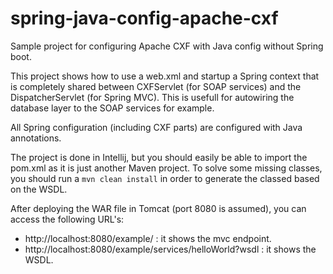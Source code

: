 # spring-java-config-apache-cxf
Sample project for configuring Apache CXF with Java config without Spring boot.

This project shows how to use a web.xml and startup a Spring context that is completely shared between CXFServlet
(for SOAP services) and the DispatcherServlet (for Spring MVC). This is usefull for autowiring the database layer
to the SOAP services for example.

All Spring configuration (including CXF parts) are configured with Java annotations.

The project is done in Intellij, but you should easily be able to import the pom.xml as it is just another Maven project.
To solve some missing classes, you should run a `mvn clean install` in order to generate the classed based on the WSDL.

After deploying the WAR file in Tomcat (port 8080 is assumed), you can access the following URL's:
* http://localhost:8080/example/ : it shows the mvc endpoint.
* http://localhost:8080/example/services/helloWorld?wsdl : it shows the WSDL.